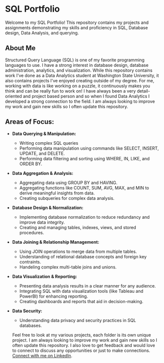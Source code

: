 # SQL Portfolio
Welcome to my SQL Portfolio! This repository contains my projects and assignments demonstrating my skills and proficiency in SQL, Database design, Data Analysis, and querying. 

## About Me
Structured Query Language (SQL) is one of my favorite programming languages to use. I have a strong interest in database design, database administration, analytics, and visualization. While this repository contains work I've done as a Data Analytics student at Washington State University, it also contains projects I've enjoyed creating outside of my degree. For me, working with data is like working on a puzzle, it continuously makes you think and can be really fun to work on! I have always been a very detail-oriented and project based person and so when I found Data Analytics I developed a strong connection to the field. I am always looking to improve my work and gain new skills so I often update this repository.  

## Areas of Focus:
- **Data Querying & Manipulation:** 
  - Writing complex SQL queries
  - Performing data manipulation using commands like SELECT, INSERT, UPDATE, and DELETE.
  - Performing data filtering and sorting using WHERE, IN, LIKE, and ORDER BY.
- **Data Aggregation & Analysis:**
  - Aggregating data using GROUP BY and HAVING.
  - Aggregating functions like COUNT, SUM, AVG, MAX, and MIN to derive meaningful insights from data.
  - Creating subqueries for complex data analysis.
- **Database Design & Normalization:**
  - Implementing database normalization to reduce redundancy and improve data integrity.
  - Creating and managing tables, indexes, views, and stored procedures.
- **Data Joining & Relationship Management:**
  - Using JOIN operations to merge data from multiple tables.
  - Understanding of relational database concepts and foreign key contraints.
  - Handeling complex multi-table joins and unions.
- **Data Visualization & Reporting:**
  - Presenting data analysis results in a clear manner for any audience.
  - Integrating SQL with data visualization tools (like Tableau and PowerBI) for enhancing reporting.
  - Creating dashboards and reports that aid in decision-making.
- **Data Security:**
  - Understanding data privacy and security practices in SQL databases.
 
  Feel free to look at my various projects, each folder is its own unique project. I am always looking to improve my work and gain new skills so I often update this repository. I also love to get feedback and would love to connect to discuss any opportunities or just to make connections. [Connect with me on LinkedIn](https://www.linkedin.com/in/jade-aidoghie).
